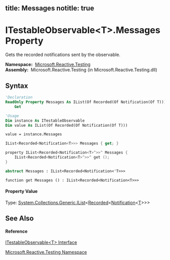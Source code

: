 title: Messages
notitle: true
---
# ITestableObservable\<T\>.Messages Property

Gets the recorded notifications sent by the observable.

**Namespace:**  [Microsoft.Reactive.Testing](Microsoft.Reactive.Testing/Microsoft.Reactive.Testing)  
**Assembly:**  Microsoft.Reactive.Testing (in Microsoft.Reactive.Testing.dll)

## Syntax

```vb
'Declaration
ReadOnly Property Messages As IList(Of Recorded(Of Notification(Of T)))
    Get
```

```vb
'Usage
Dim instance As ITestableObservable
Dim value As IList(Of Recorded(Of Notification(Of T)))

value = instance.Messages
```

```csharp
IList<Recorded<Notification<T>>> Messages { get; }
```

```c++
property IList<Recorded<Notification<T>^>>^ Messages {
    IList<Recorded<Notification<T>^>>^ get ();
}
```

```fsharp
abstract Messages : IList<Recorded<Notification<'T>>>
```

```jscript
function get Messages () : IList<Recorded<Notification<T>>>
```

#### Property Value

Type: [System.Collections.Generic.IList](https://msdn.microsoft.com/en-us/library/5y536ey6)\<[Recorded](Recorded/Recorded(T))\<[Notification](Notification/Notification(T))\<[T](ITestableObservable/ITestableObservable(T))\>\>\>

## See Also

#### Reference

[ITestableObservable\<T\> Interface](ITestableObservable/ITestableObservable(T))

[Microsoft.Reactive.Testing Namespace](Microsoft.Reactive.Testing/Microsoft.Reactive.Testing)
